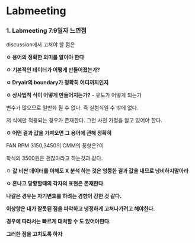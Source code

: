 # Labmeeting

### 1. Labmeeting 7.9일자 느낀점

discussion에서 고쳐야 할 점은 

**ㅇ 용어의 정확한 의미를 알아야 한다**



**ㅇ 기본적인 데이터가 어떻게 만들어졌는가?**



**ㅇ Dryair의 boundary가 정확히 어디까지인지**



**ㅇ 상사법칙 식이 어떻게 만들어지는가?** - 유도가 어떻게 되는가

변수가 많으므로 일반화 될 수 없다. 즉 실험식일 수 밖에 없다.

저 식에만 적용되는 경우가 존재한다. 그런 사전 가정을 알고 있어야 한다.



**ㅇ 어떤 결과 값을 가져오면 그 용어에 관해 정확히**

FAN RPM 3150,3450의 CMM의 풍향은?이 

학식의 3500원은 괜찮아라고 하는것과 같다.



ㅇ **값 비싼 데이터를 이해도 X 분석 하는 것은 엉뚱한 결과 값을 내므로 낭비하지말아라**



**ㅇ 혼나고 당황할때의 각자의 표현은 존재한다.**

**나같은 경우는 자기변호를 하려는 경향이 강한 것 같다.**

**이상향은 내가 잘못된 점을 파악하고 냉정하게 고쳐나가려고 해야한다.**

**경우에 따라서는 빠르게 대처할 수 도 있어야한다.**

**그러한 점을 고치도록 하자**




